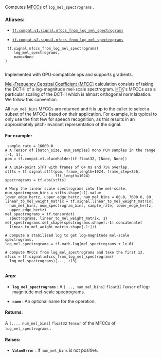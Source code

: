 Computes [MFCCs](https://en.wikipedia.org/wiki/Mel-frequency_cepstrum) of  `log_mel_spectrograms` .



### Aliases:

- [ `tf.compat.v1.signal.mfccs_from_log_mel_spectrograms` ](/api_docs/python/tf/signal/mfccs_from_log_mel_spectrograms)

- [ `tf.compat.v2.signal.mfccs_from_log_mel_spectrograms` ](/api_docs/python/tf/signal/mfccs_from_log_mel_spectrograms)



```
 tf.signal.mfccs_from_log_mel_spectrograms(
    log_mel_spectrograms,
    name=None
)
 
```

Implemented with GPU-compatible ops and supports gradients.

[Mel-Frequency Cepstral Coefficient (MFCC)](https://en.wikipedia.org/wiki/Mel-frequency_cepstrum) calculation consists of
taking the DCT-II of a log-magnitude mel-scale spectrogram. [HTK](https://en.wikipedia.org/wiki/HTK_(software))'s MFCCs
use a particular scaling of the DCT-II which is almost orthogonal
normalization. We follow this convention.

All  `num_mel_bins`  MFCCs are returned and it is up to the caller to select
a subset of the MFCCs based on their application. For example, it is typical
to only use the first few for speech recognition, as this results in
an approximately pitch-invariant representation of the signal.



#### For example:


```
 sample_rate = 16000.0
# A Tensor of [batch_size, num_samples] mono PCM samples in the range [-1, 1].
pcm = tf.compat.v1.placeholder(tf.float32, [None, None])

# A 1024-point STFT with frames of 64 ms and 75% overlap.
stfts = tf.signal.stft(pcm, frame_length=1024, frame_step=256,
                       fft_length=1024)
spectrograms = tf.abs(stfts)

# Warp the linear scale spectrograms into the mel-scale.
num_spectrogram_bins = stfts.shape[-1].value
lower_edge_hertz, upper_edge_hertz, num_mel_bins = 80.0, 7600.0, 80
linear_to_mel_weight_matrix = tf.signal.linear_to_mel_weight_matrix(
  num_mel_bins, num_spectrogram_bins, sample_rate, lower_edge_hertz,
  upper_edge_hertz)
mel_spectrograms = tf.tensordot(
  spectrograms, linear_to_mel_weight_matrix, 1)
mel_spectrograms.set_shape(spectrograms.shape[:-1].concatenate(
  linear_to_mel_weight_matrix.shape[-1:]))

# Compute a stabilized log to get log-magnitude mel-scale spectrograms.
log_mel_spectrograms = tf.math.log(mel_spectrograms + 1e-6)

# Compute MFCCs from log_mel_spectrograms and take the first 13.
mfccs = tf.signal.mfccs_from_log_mel_spectrograms(
  log_mel_spectrograms)[..., :13]
 
```



#### Args:

- **`log_mel_spectrograms`** : A  `[..., num_mel_bins]`   `float32`   `Tensor`  of
log-magnitude mel-scale spectrograms.

- **`name`** : An optional name for the operation.



#### Returns:
A  `[..., num_mel_bins]`   `float32`   `Tensor`  of the MFCCs of
 `log_mel_spectrograms` .



#### Raises:

- **`ValueError`** : If  `num_mel_bins`  is not positive.

